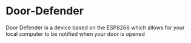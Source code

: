 # Door-Defender
Door Defender is a device based on the ESP8266 which allows for your local computer to be notified when your door is opened
